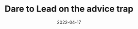 ---
title: "Dare to Lead on the advice trap"
slug: alicante-lifecoaches
excerpt: ""
category: "Listen"
subcategory: "Podcast"
date: "2022-04-17"
listingOnly: true
tags:
 - podcast
---